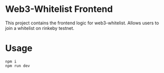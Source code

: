 # Web3-Whitelist Frontend

This project contains the frontend logic for web3-whitelist. Allows users to join a whitelist on rinkeby testnet.

# Usage
```shell
npm i
npm run dev
```

